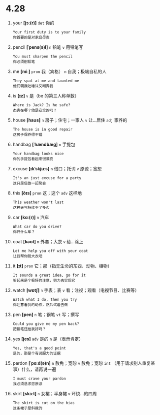 # 4.28


1. your **[jɔː(r)]** `det` 你的
    ```
    Your first duty is to your family
    你首要的是对家庭尽责
    ```

2. pencil **[ˈpens(ə)l]** `n` 铅笔 `v` 用铅笔写
    ```
    You must sharpen the pencil
    你必须削铅笔
    ```

3. me **[miː]** `pron` 我（宾格） `n` 自我；极端自私的人
    ```
    They spat at me and taunted me
    他们朝我吐唾沫又嘲弄我
    ```

4. is **[ɪz]** `v` 是（be 的第三人称单数）
    ```
    Where is Jack? Is he safe?
    杰克在哪？他是安全的吗？
    ```

5. house **[haʊs]** `n` 房子；住宅；一家人 `v` 让...居住 `adj` 家养的
    ```
    The house is in good repair
    这房子保养得不错
    ```

6. handbag **[ˈhændbæɡ]** `n` 手提包
    ```
    Your handbag looks nice
    你的手提包看起来很漂亮
    ```

7. excuse **[ɪkˈskjuːs]** `n` 借口；托词 `v` 原谅；宽恕
    ```
    It's an just excuse for a party
    这只是借故一起聚会
    ```

8. this **[ðɪs]** `pron` 这；这个 `adv` 这样地
    ```
    This weather won't last
    这种天气持续不了多久
    ```

9. car **[kɑː(r)]** `n` 汽车
    ```
    What car do you drive?
    你开什么车？
    ```

10. coat **[kəʊt]** `n` 外套；大衣 `v` 给...涂上
    ```
    Let me help you off with your coat
    让我帮你脱大衣吧
    ```

11. it **[ɪt]** `pron` 它；那（指无生命的东西、动物、植物）
    ```
    It sounds a great idea, go for it
    听起来是个极好的注意，努力去实现它
    ```

12. watch **[wɒtʃ]** `n` 手表；表 `v` 看；注视；观看（电视节目、比赛等）
    ```
    Watch what I do, then you try
    你注意看我的动作，然后试着去做
    ```

13. pen **[pen]** `n` 笔；钢笔 `vt` 写；撰写
    ```
    Could you give me my pen back?
    把钢笔还给我好吗？
    ```

14. yes **[jes]** `adv` 是的 `n` 是（表示肯定）
    ```
    Yes, that's a good point
    是的，那是个有说服力的证据
    ```

15. pardon **[ˈpɑːd(ə)n]** `n` 赦免；宽恕 `v` 赦免；宽恕 `int` （用于请求别人重复某事）什么，请再说一遍
    ```
    I must crave your pardon
    我必须恳求您原谅
    ```

16. skirt **[skɜːt]** `n` 女裙；半身裙 `v` 环绕...的四周
    ```
    The skirt is cut on the bias
    这条裙子是斜裁的
    ```
